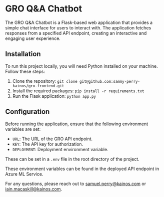 # GRO Q&A Chatbot

The GRO Q&A Chatbot is a Flask-based web application that provides a simple chat interface for users to interact with. The application fetches responses from a specified API endpoint, creating an interactive and engaging user experience.

## Installation

To run this project locally, you will need Python installed on your machine. Follow these steps:

1. Clone the repository: `git clone git@github.com:sammy-perry-kainos/gro-frontend.git`
2. Install the required packages: `pip install -r requirements.txt`
3. Run the Flask application: `python app.py`


## Configuration

Before running the application, ensure that the following environment variables are set:

- `URL`: The URL of the GRO API endpoint.
- `KEY`: The API key for authorization.
- `DEPLOYMENT`: Deployment environment variable.

These can be set in a `.env` file in the root directory of the project.

These environment variables can be found in the deployed API endpoint in Azure ML Service.

For any questions, please reach out to samuel.perry@kainos.com or iain.macaskill@kainos.com.